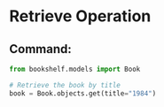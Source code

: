 # Retrieve Operation

## Command:

```python
from bookshelf.models import Book

# Retrieve the book by title
book = Book.objects.get(title="1984")